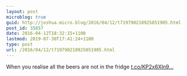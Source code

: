 ```yaml
---
layout: post
microblog: true
guid: http://joshua.micro.blog/2016/04/12/t719790218925051905.html
post_id: 35857
date: 2016-04-12T18:32:15+1100
lastmod: 2019-07-30T17:41:24+1100
type: post
url: /2016/04/12/t719790218925051905.html
---
```

When you realise all the beers are not in the fridge [t.co/KP2x6Xln9...](https://t.co/KP2x6Xln9x)
